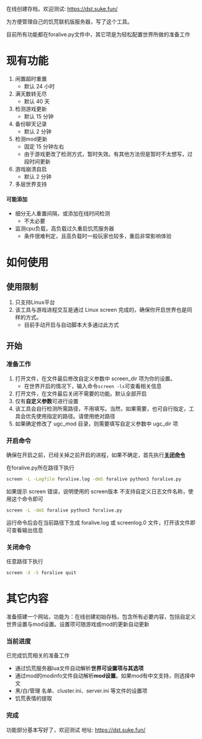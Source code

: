 在线创建存档，欢迎测试: https://dst.suke.fun/

为方便管理自己的饥荒联机版服务器，写了这个工具。 

目前所有功能都在foralive.py文件中，其它项是为轻松配置世界所做的准备工作

# 现有功能
1. 闲置超时重置
   * 默认 24 小时
2. 满天数转无尽
   * 默认 40 天
3. 检测游戏更新
   * 默认 15 分钟
4. 备份聊天记录
   * 默认 2 分钟
5. 检测mod更新
   * 固定 15 分钟左右
   * 由于游戏更改了检测方式，暂时失效。有其他方法但是暂时不太想写，过段时间更新
6. 游戏崩溃自启
   * 默认 2 分钟
7. 多层世界支持

#### 可能添加
* 细分无人重置间隔，或添加在线时间检测
   * 不太必要
* 监测cpu负载，高负载过久重启饥荒服务器
   * 条件很难判定，且高负载时一般玩家也较多，重启非常影响体验

# 如何使用 
## 使用限制
1. 只支持Linux平台
2. 该工具与游戏进程交互是通过 Linux screen 完成的，确保你开启世界也是同样的方式。
   * 目前手动开启与自动脚本大多通过此方式

## 开始
### 准备工作
1. 打开文件，在文件最后修改自定义参数中 screen_dir 项为你的设置。
   * 在世界开启的情况下，输入命令`screen -ls`可查看相关信息
2. 打开文件，在文件最后关闭不需要的功能。默认全部开启
3. 仅有**自定义参数**可进行设置
4. 该工具会自行检测所需路径，不用填写。当然，如果需要，也可自行指定，工具会优先使用指定的路径。请使用绝对路径
5. 如果确定修改了 ugc_mod 目录，则需要填写自定义参数中 ugc_dir 项

### 开启命令
确保在开启之前，已经关掉之前开启的进程，如果不确定，首先执行[**关闭命令**](#关闭命令)

在foralive.py所在路径下执行

```bash
screen -L -Logfile foralive.log -dmS foralive python3 foralive.py
```

如果提示 screen 错误，说明使用的 screen版本 不支持自定义日志文件名称，使用这个命令即可

```bash
screen -L -dmS foralive python3 foralive.py
```

运行命令后会在当前路径下生成 foralive.log 或 screenlog.0 文件，打开该文件即可查看输出信息

### 关闭命令
任意路径下执行
```bash
screen -X -S foralive quit
```

# 其它内容
准备搭建一个网站，功能为：在线创建初始存档，包含所有必要内容，包括自定义世界设置与mod设置。设置项可随游戏或mod的更新自动更新
### 当前进度
已完成饥荒相关的准备工作
* 通过饥荒服务器lua文件自动解析**世界可设置项与其选项**
* 通过mod的modinfo文件自动解析**mod设置**。如果mod有中文支持，则选择中文
* 黑/白/管理 名单、cluster.ini、server.ini 等文件的设置项
* 饥荒表情的提取
### 完成
功能部分基本写好了，欢迎测试
地址: https://dst.suke.fun/